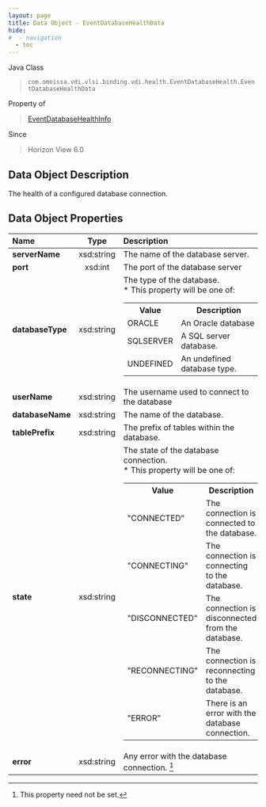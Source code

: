 ```yaml
---
layout: page
title: Data Object - EventDatabaseHealthData
hide:
#  - navigation
  - toc
---
```






Java Class
> `com.omnissa.vdi.vlsi.binding.vdi.health.EventDatabaseHealth.EventDatabaseHealthData`

Property of
> [EventDatabaseHealthInfo](vdi.health.EventDatabaseHealth.EventDatabaseHealthInfo.md#field_detail)

Since
> Horizon View 6.0


## Data Object Description

The health of a configured database connection.

## Data Object Properties

 Name | Type | Description
:---|:---:|:---
**serverName**|  xsd:string|  The name of the database server.
**port**|  xsd:int|  The port of the database server
**databaseType**|  xsd:string|  The type of the database. <br>* This property will be one of:<br><table><tr><th>Value</th><th>Description</th></tr><tr><td>ORACLE</td><td>An Oracle database</td></tr><tr><td>SQLSERVER</td><td>A SQL server database.</td></tr><tr><td>UNDEFINED</td><td>An undefined database type.</td></tr></table>
**userName**|  xsd:string|  The username used to connect to the database
**databaseName**|  xsd:string|  The name of the database.
**tablePrefix**|  xsd:string|  The prefix of tables within the database.
**state**|  xsd:string|  The state of the database connection.<br>* This property will be one of:<br><table><tr><th>Value</th><th>Description</th></tr><tr><td>"CONNECTED"</td><td>The connection is connected to the database.</td></tr><tr><td>"CONNECTING"</td><td>The connection is connecting to the database.</td></tr><tr><td>"DISCONNECTED"</td><td>The connection is disconnected from the database.</td></tr><tr><td>"RECONNECTING"</td><td>The connection is reconnecting to the database.</td></tr><tr><td>"ERROR"</td><td>There is an error with the database connection.</td></tr></table>
**error**|  xsd:string|  Any error with the database connection. [^1]


 


[^1]: This property need not be set.